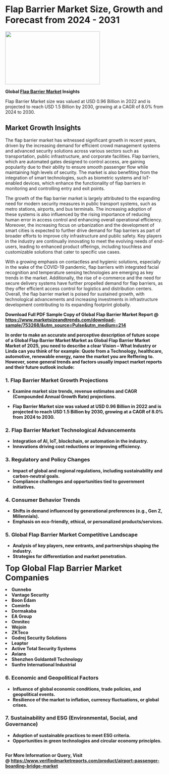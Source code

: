 <H1>Flap Barrier Market Size, Growth and Forecast from 2024 - 2031</H1><img class="aligncenter size-medium wp-image-584254" src="https://thirdeyenews.in/wp-content/uploads/2024/09/Global-Market-Research-300x168.jpeg" alt="" width="300" height="168" /><p><strong>Global&nbsp;<a href="https://www.marketsizeandtrends.com/download-sample/753268/&amp;utm_source=Pulse&amp;utm_medium=214">Flap Barrier Market</a> Insights</strong></p><p>Flap Barrier Market size was valued at USD 0.96 Billion in 2022 and is projected to reach USD 1.5 Billion by 2030, growing at a CAGR of 8.0% from 2024 to 2030.</p><p><h2>Market Growth Insights</h2> <p>The flap barrier market has witnessed significant growth in recent years, driven by the increasing demand for efficient crowd management systems and advanced security solutions across various sectors such as transportation, public infrastructure, and corporate facilities. Flap barriers, which are automated gates designed to control access, are gaining popularity due to their ability to ensure smooth passenger flow while maintaining high levels of security. The market is also benefiting from the integration of smart technologies, such as biometric systems and IoT-enabled devices, which enhance the functionality of flap barriers in monitoring and controlling entry and exit points.</p> <p><strong></strong></p> <p>The growth of the flap barrier market is largely attributed to the expanding need for modern security measures in public transport systems, such as metro stations, airports, and bus terminals. The increasing adoption of these systems is also influenced by the rising importance of reducing human error in access control and enhancing overall operational efficiency. Moreover, the increasing focus on urbanization and the development of smart cities is expected to further drive demand for flap barriers as part of broader efforts to improve city infrastructure and public safety. Key players in the industry are continually innovating to meet the evolving needs of end-users, leading to enhanced product offerings, including touchless and customizable solutions that cater to specific use cases. <p>With a growing emphasis on contactless and hygienic solutions, especially in the wake of the COVID-19 pandemic, flap barriers with integrated facial recognition and temperature sensing technologies are emerging as key trends in the market. Additionally, the rise of e-commerce and the need for secure delivery systems have further propelled demand for flap barriers, as they offer efficient access control for logistics and distribution centers. Overall, the flap barrier market is poised for sustained growth, with technological advancements and increasing investments in infrastructure development contributing to its expanding footprint globally.</p> <p><strong></p><p><span class=""><strong>Download Full PDF Sample Copy of Global Flap Barrier Market Report</strong> @ <a href="https://www.marketsizeandtrends.com/download-sample/753268/&amp;utm_source=Pulse&amp;utm_medium=214" target="_blank">https://www.marketsizeandtrends.com/download-sample/753268/&amp;utm_source=Pulse&amp;utm_medium=214</a></span></p><p>In order to make an accurate and perceptive description of future scope of a Global&nbsp;Flap Barrier Market Market as Global&nbsp;Flap Barrier Market Market of 2025, you need to describe a clear Vision &ndash; What Industry or Linda can you think of for example: Quote from a Technology, healthcare, automotive, renewable energy, name the market you are Reffering to. However, some general trends and factors usually impact market reports and their future outlook include:</p><h3>1.&nbsp;<strong>Flap Barrier Market Growth Projections</strong></h3><ul><li>Examine market size trends, revenue estimates and CAGR (Compounded Annual Growth Rate) projections.</li><li><p>Flap Barrier Market size was valued at USD 0.96 Billion in 2022 and is projected to reach USD 1.5 Billion by 2030, growing at a CAGR of 8.0% from 2024 to 2030.</p></li></ul><h3>2.&nbsp;<strong>Flap Barrier Market Technological Advancements</strong></h3><ul><li>Integration of AI, IoT, blockchain, or automation in the industry.</li><li>Innovations driving cost reductions or improving efficiency.</li></ul><h3>3.&nbsp;<strong>Regulatory and Policy Changes</strong></h3><ul><li>Impact of global and regional regulations, including sustainability and carbon-neutral goals.</li><li>Compliance challenges and opportunities tied to government initiatives.</li></ul><h3>4.&nbsp;<strong>Consumer Behavior Trends</strong></h3><ul><li>Shifts in demand influenced by generational preferences (e.g., Gen Z, Millennials).</li><li>Emphasis on eco-friendly, ethical, or personalized products/services.</li></ul><h3>5.&nbsp;<strong>Global Flap Barrier Market Competitive Landscape</strong></h3><ul><li>Analysis of key players, new entrants, and partnerships shaping the industry.</li><li>Strategies for differentiation and market penetration.</li></ul><p data-pm-slice="1 1 []"><span style="color: inherit; font-family: inherit; font-size: 25px;">Top Global Flap Barrier Market Companies</span></p><div class="" data-test-id=""><p><li>Gunnebo</li><li> Vantage Security</li><li> Boon Edam</li><li> Cominfo</li><li> Dormakaba</li><li> EA Group</li><li> Omnitec</li><li> Wejoin</li><li> ZKTeco</li><li> Godrej Security Solutions</li><li> Leaptor</li><li> Active Total Security Systems</li><li> Avians</li><li> Shenzhen Goldantell Technology</li><li> Sunfre International Industrial</li></p></div><h3>6.&nbsp;<strong>Economic and Geopolitical Factors</strong></h3><ul><li>Influence of global economic conditions, trade policies, and geopolitical events.</li><li>Resilience of the market to inflation, currency fluctuations, or global crises.</li></ul><h3>7.&nbsp;<strong>Sustainability and ESG (Environmental, Social, and Governance)</strong></h3><ul><li>Adoption of sustainable practices to meet ESG criteria.</li><li>Opportunities in green technologies and circular economy principles.</li></ul><h2><strong style="font-size: 14px;">For More Information or Query, Visit @&nbsp;</strong><a style="background-color: #ffffff; font-size: 14px;" href="https://www.marketsizeandtrends.com/report/flap-barrier-market/" target="_blank">https://www.verifiedmarketreports.com/product/airport-passenger-boarding-bridge-market</a></h2>
